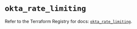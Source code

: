 # `okta_rate_limiting`

Refer to the Terraform Registry for docs: [`okta_rate_limiting`](https://registry.terraform.io/providers/okta/okta/4.15.0/docs/resources/rate_limiting).

